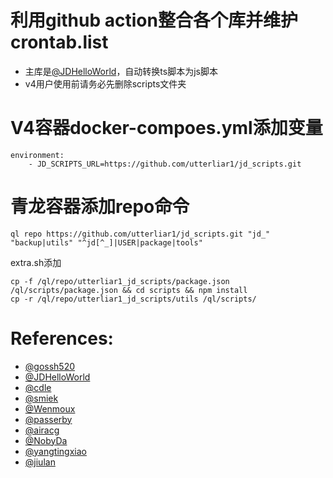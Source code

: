 # 利用github action整合各个库并维护crontab.list
- 主库是[@JDHelloWorld](https://github.com/JDHelloWorld/jd_scripts.git)，自动转换ts脚本为js脚本   
- v4用户使用前请务必先删除scripts文件夹
# V4容器docker-compoes.yml添加变量
```text
environment: 
    - JD_SCRIPTS_URL=https://github.com/utterliar1/jd_scripts.git
```
# 青龙容器添加repo命令
```text
ql repo https://github.com/utterliar1/jd_scripts.git "jd_" "backup|utils" "^jd[^_]|USER|package|tools"
```
extra.sh添加
```text
cp -f /ql/repo/utterliar1_jd_scripts/package.json /ql/scripts/package.json && cd scripts && npm install
cp -r /ql/repo/utterliar1_jd_scripts/utils /ql/scripts/
```
# References:
- [@gossh520](https://github.com/gossh520/jd-v4.git)
- [@JDHelloWorld](https://github.com/JDHelloWorld/jd_scripts.git)
- [@cdle](https://github.com/cdle/jd_study.git)
- [@smiek](https://github.com/smiek2221/scripts)
- [@Wenmoux](https://github.com/Wenmoux/scripts.git)
- [@passerby](https://github.com/passerby-b/JDDJ.git)
- [@airacg](https://github.com/airacg/jd_task.git)
- [@NobyDa](https://github.com/NobyDa/Script.git)
- [@yangtingxiao](https://github.com/yangtingxiao/QuantumultX.git)
- [@jiulan](https://github.com/jiulan/platypus.git)
